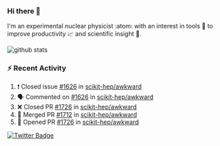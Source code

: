 ### Hi there 👋 

I'm an experimental nuclear physicist :atom: with an interest in tools :wrench: to improve productivity :chart_with_upwards_trend: and scientific insight :telescope:.

![github stats](https://github-readme-stats.vercel.app/api?username=agoose77&show_icons=true&hide_rank=true&hide_title=true&bg_color=30,e76445,904e95&text_color=efe3ec&icon_color=efe3ec)
<!--
**agoose77/agoose77** is a ✨ _special_ ✨ repository because its `README.md` (this file) appears on your GitHub profile.

Here are some ideas to get you started:

- 🔭 I’m currently working on ...
- 🌱 I’m currently learning ...
- 👯 I’m looking to collaborate on ...
- 🤔 I’m looking for help with ...
- 💬 Ask me about ...
- 📫 How to reach me: ...
- 😄 Pronouns: ...
- ⚡ Fun fact: ...
-->

### :zap: Recent Activity
<!--START_SECTION:activity-->
1. ❗️ Closed issue [#1626](https://github.com/scikit-hep/awkward/issues/1626) in [scikit-hep/awkward](https://github.com/scikit-hep/awkward)
2. 🗣 Commented on [#1626](https://github.com/scikit-hep/awkward/issues/1626) in [scikit-hep/awkward](https://github.com/scikit-hep/awkward)
3. ❌ Closed PR [#1726](https://github.com/scikit-hep/awkward/pull/1726) in [scikit-hep/awkward](https://github.com/scikit-hep/awkward)
4. 🎉 Merged PR [#1712](https://github.com/scikit-hep/awkward/pull/1712) in [scikit-hep/awkward](https://github.com/scikit-hep/awkward)
5. 💪 Opened PR [#1726](https://github.com/scikit-hep/awkward/pull/1726) in [scikit-hep/awkward](https://github.com/scikit-hep/awkward)
<!--END_SECTION:activity-->


[![Twitter Badge](https://img.shields.io/twitter/follow/agoose77?style=flat-square&logo=Twitter&logoColor=white&color=cornflowerblue)](https://twitter.com/agoose77)

